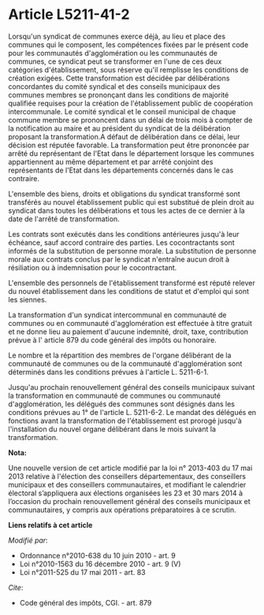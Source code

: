 # Article L5211-41-2

Lorsqu'un syndicat de communes exerce déjà, au lieu et place des communes qui le composent, les compétences fixées par le
présent code pour les communautés d'agglomération ou les communautés de communes, ce syndicat peut se transformer en l'une de
ces deux catégories d'établissement, sous réserve qu'il remplisse les conditions de création exigées. Cette transformation
est décidée par délibérations concordantes du comité syndical et des conseils municipaux des communes membres se prononçant
dans les conditions de majorité qualifiée requises pour la création de l'établissement public de coopération intercommunale.
Le comité syndical et le conseil municipal de chaque commune membre se prononcent dans un délai de trois mois à compter de la
notification au maire et au président du syndicat de la délibération proposant la transformation.A défaut de délibération
dans ce délai, leur décision est réputée favorable. La transformation peut être prononcée par arrêté du représentant de
l'Etat dans le département lorsque les communes appartiennent au même département et par arrêté conjoint des représentants de
l'Etat dans les départements concernés dans le cas contraire.

L'ensemble des biens, droits et obligations du syndicat transformé sont transférés au nouvel établissement public qui est
substitué de plein droit au syndicat dans toutes les délibérations et tous les actes de ce dernier à la date de l'arrêté de
transformation. 

Les contrats sont exécutés dans les conditions antérieures jusqu'à leur échéance, sauf accord contraire des parties. Les
cocontractants sont informés de la substitution de personne morale. La substitution de personne morale aux contrats conclus
par le syndicat n'entraîne aucun droit à résiliation ou à indemnisation pour le cocontractant.

L'ensemble des personnels de l'établissement transformé est réputé relever du nouvel établissement dans les conditions de
statut et d'emploi qui sont les siennes. 

La transformation d'un syndicat intercommunal en communauté de communes ou en communauté d'agglomération est effectuée à
titre gratuit et ne donne lieu au paiement d'aucune indemnité, droit, taxe, contribution prévue à l' article 879 du code
général des impôts ou honoraire. 

Le nombre et la répartition des membres de l'organe délibérant de la communauté de communes ou de la communauté
d'agglomération sont déterminés dans les conditions prévues à l'article L. 5211-6-1. 

Jusqu'au prochain renouvellement général des conseils municipaux suivant la transformation en communauté de communes ou
communauté d'agglomération, les délégués des communes sont désignés dans les conditions prévues au 1° de l'article L.
5211-6-2. Le mandat des délégués en fonctions avant la transformation de l'établissement est prorogé jusqu'à l'installation
du nouvel organe délibérant dans le mois suivant la transformation.

**Nota:**

Une nouvelle version de cet article modifié par la loi n° 2013-403 du 17 mai 2013 relative à l'élection des conseillers
départementaux, des conseillers municipaux et des conseillers communautaires, et modifiant le calendrier électoral
s’appliquera aux élections organisées les 23 et 30 mars 2014 à l’occasion du prochain renouvellement général des conseils
municipaux et communautaires, y compris aux opérations préparatoires à ce scrutin.

**Liens relatifs à cet article**

_Modifié par_:

  - Ordonnance n°2010-638 du 10 juin 2010 - art. 9
  - Loi n°2010-1563 du 16 décembre 2010 - art. 9 (V)
  - Loi n°2011-525 du 17 mai 2011 - art. 83

_Cite_:

  - Code général des impôts, CGI. - art. 879
